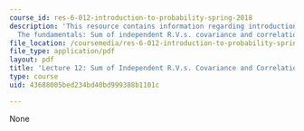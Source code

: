 ```yaml
---
course_id: res-6-012-introduction-to-probability-spring-2018
description: 'This resource contains information regarding introduction to probability:
  The fundamentals: Sum of independent R.V.s. covariance and correlation.'
file_location: /coursemedia/res-6-012-introduction-to-probability-spring-2018/43688005bed234bd40bd999388b1101c_MITRES_6_012S18_L12AS.pdf
file_type: application/pdf
layout: pdf
title: 'Lecture 12: Sum of Independent R.V.s. Covariance and Correlation'
type: course
uid: 43688005bed234bd40bd999388b1101c

---
```

None